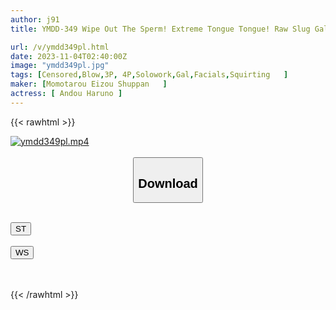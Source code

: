 ```yaml
---
author: j91
title: YMDD-349 Wipe Out The Sperm! Extreme Tongue Tongue! Raw Slug Gal! ~Split Tongue! Roomba GAL! Haruno Ando Haruno

url: /v/ymdd349pl.html
date: 2023-11-04T02:40:00Z
image: "ymdd349pl.jpg"
tags: [Censored,Blow,3P, 4P,Solowork,Gal,Facials,Squirting	 ]
maker: [Momotarou Eizou Shuppan   ]
actress: [ Andou Haruno ]
---
```



{{< rawhtml >}}

<div class="video" data-videoid="kk7ydbxrD1COA7R">
    <a href="javascript:;">
        <img src="https://my.j91.asia/v/ymdd349pl.jpg" width="WIDTH" height="HEIGHT" alt="ymdd349pl.mp4" loading="lazy">
    </a>
</div>

<script type="text/javascript" src="https://j91.asia/asset/on-demand-st.js"></script>

<br>
  <link rel="stylesheet" href="https://j91.asia/asset/bs5.css">
  
  <center>
  <button class="btn btn-primary" type="button" data-bs-toggle="collapse" data-bs-target=".multi-collapse" aria-expanded="false" aria-controls="multiCollapseExample1 multiCollapseExample2"><h2>Download</h2></button></center>
</p>
<div class="row">
  <div class="col">
    <div class="collapse multi-collapse" id="multiCollapseExample1">
      <div class="card card-body">
	      	      <br>
<div class="buttons">  
<a href="https://streamtape.to/v/kk7ydbxrD1COA7R"><button class="btn-hover color-3"><i class="fa fa-download"></i> ST</button></a></div>
    </div>
  </div>
</div>
  <div class="col">
    <div class="collapse multi-collapse" id="multiCollapseExample2">
      <div class="card card-body">
	      <br>
<div class="buttons">
    <a href="https://wolfstream.tv/70u26ohjca1s"><button class="btn-hover color-9"><i class="fa fa-download"></i> WS</button></a></div>
<br><br>
      </div>
    </div>
  </div>
</div>

{{< /rawhtml >}}
